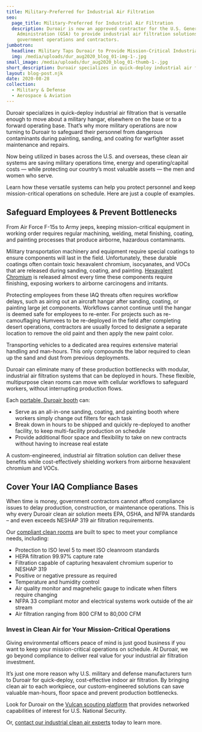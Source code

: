```yaml
---
title: Military-Preferred for Industrial Air Filtration
seo:
  page_title: Military-Preferred for Industrial Air Filtration
  description: Duroair is now an approved contractor for the U.S. General Services
    Administration (GSA) to provide industrial air filtration solutions for
    government operations and contractors.
jumbotron:
  headline: Military Taps Duroair to Provide Mission-Critical Industrial Air Filtration
  img: /media/uploads/dur_aug2020_blog_01-img-1-.jpg
small_image: /media/uploads/dur_aug2020_blog_01-thumb-1-.jpg
short_description: Duroair specializes in quick-deploy industrial air filtration that is versatile enough for relocating to military hangars or to other forward operating military bases.
layout: blog-post.njk
date: 2020-08-28
collection:
  - Military & Defense
  - Aerospace & Aviation
---
```

Duroair specializes in quick-deploy industrial air filtration that is versatile enough to move about a military hangar, elsewhere on the base or to a forward operating base. That’s why more military operations are now turning to Duroair to safeguard their personnel from dangerous contaminants during painting, sanding, and coating for warfighter asset maintenance and repairs.

Now being utilized in bases across the U.S. and overseas, these clean air systems are saving military operations time, energy and operating/capital costs — while protecting our country’s most valuable assets — the men and women who serve.

Learn how these versatile systems can help you protect personnel and keep mission-critical operations on schedule. Here are just a couple of examples.


## Safeguard Employees & Prevent Bottlenecks

From Air Force F-15s to Army jeeps, keeping mission-critical equipment in working order requires regular machining, welding, metal finishing, coating, and painting processes that produce airborne, hazardous contaminants.

Military transportation machinery and equipment require special coatings to ensure components will last in the field. Unfortunately, these durable coatings often contain toxic hexavalent chromium, isocyanates, and VOCs that are released during sanding, coating, and painting. [Hexavalent Chromium](https://www.duroair.com/blog/mitigate-the-manufacturing-risks-from-hexavalent-chromium-exposure) is released almost every time these components require finishing, exposing workers to airborne carcinogens and irritants.

Protecting employees from these IAQ threats often requires workflow delays, such as airing out an aircraft hangar after sanding, coating, or painting large jet components. Workflows cannot continue until the hangar is deemed safe for employees to re-enter. For projects such as re-camouflaging Humvees to be re-deployed in the field after completing desert operations, contractors are usually forced to designate a separate location to remove the old paint and then apply the new paint color.

Transporting vehicles to a dedicated area requires extensive material handling and man-hours. This only compounds the labor required to clean up the sand and dust from previous deployments.

Duroair can eliminate many of these production bottlenecks with modular, industrial air filtration systems that can be deployed in hours. These flexible, multipurpose clean rooms can move with cellular workflows to safeguard workers, without interrupting production flows.

Each [portable, Duroair booth](https://www.duroair.com/industries/defense/) can:

* Serve as an all-in-one sanding, coating, and painting booth where workers simply change out filters for each task
* Break down in hours to be shipped and quickly re-deployed to another facility, to keep multi-facility production on schedule
* Provide additional floor space and flexibility to take on new contracts without having to increase real estate

A custom-engineered, industrial air filtration solution can deliver these benefits while cost-effectively shielding workers from airborne hexavalent chromium and VOCs.

## Cover Your IAQ Compliance Bases

When time is money, government contractors cannot afford compliance issues to delay production, construction, or maintenance operations. This is why every Duroair clean air solution meets EPA, OSHA, and NFPA standards – and even exceeds NESHAP 319 air filtration requirements.

Our [compliant clean rooms](https://www.duroair.com/solutions/clean-rooms/) are built to spec to meet your compliance needs, including:

* Protection to ISO level 5 to meet ISO cleanroom standards
* HEPA filtration 99.97% capture rate
* Filtration capable of capturing hexavalent chromium superior to NESHAP 319
* Positive or negative pressure as required
* Temperature and humidity control
* Air quality monitor and magnehelic gauge to indicate when filters require changing
* NFPA 33 compliant motor and electrical systems work outside of the air stream
* Air filtration ranging from 800 CFM to 80,000 CFM

### Invest in Clean Air for Your Mission-Critical Operations

Giving environmental officers peace of mind is just good business if you want to keep your mission-critical operations on schedule. 
At Duroair, we go beyond compliance to deliver real value for your industrial air filtration investment.

It’s just one more reason why U.S. military and defense manufacturers turn to Duroair for quick-deploy, cost-effective indoor air filtration. By bringing clean air to each workpiece, our custom-engineered solutions can save valuable man-hours, floor space and prevent production bottlenecks.

Look for Duroair on the [Vulcan scouting platform](https://vulcan-sof.com/login/ng2/auth/login?requestedUrl=%2Fhome) that provides networked capabilities of interest for U.S. National Security.

Or, [contact our industrial clean air experts](/contact-us) today to learn more.